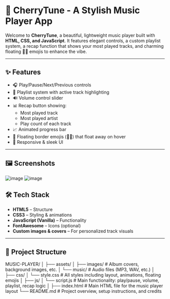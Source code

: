 # 🎵 CherryTune - A Stylish Music Player App

Welcome to **CherryTune**, a beautiful, lightweight music player built with **HTML, CSS, and JavaScript**. It features elegant controls, a custom playlist system, a recap function that shows your most played tracks, and charming floating 🍒🎀 emojis to enhance the vibe.

---

## ✨ Features

- 🎧 Play/Pause/Next/Previous controls
- 🎼 Playlist system with active track highlighting
- 🔊 Volume control slider
- 📊 Recap button showing:
  - Most played track
  - Most played artist
  - Play count of each track
- 📈 Animated progress bar
- 🎀 Floating border emojis (🍒🎀) that float away on hover
- 📱 Responsive & sleek UI

---

## 🖼️ Screenshots

![image](https://github.com/user-attachments/assets/270fcd5a-0bbc-4b6d-9818-e1c87ce8a657)
![image](https://github.com/user-attachments/assets/2709a3b8-a5de-4842-982e-b954e01fba76)

## 🛠️ Tech Stack

- **HTML5** – Structure
- **CSS3** – Styling & animations
- **JavaScript (Vanilla)** – Functionality
- **FontAwesome** – Icons (optional)
- **Custom images & covers** – For personalized track visuals

---

## 📂 Project Structure
MUSIC-PLAYER/
│
├── assets/
│   ├── images/                # Album covers, background images, etc.
│   └── music/                 # Audio files (MP3, WAV, etc.)
│
├── css/
│   └── style.css              # All styles including layout, animations, floating emojis
│
├── js/
│   └── script.js              # Main functionality: play/pause, volume, playlist, recap logic
│
├── index.html                 # Main HTML file for the music player layout
└── README.md                  # Project overview, setup instructions, and credits

